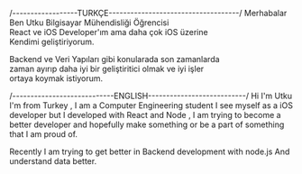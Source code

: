 /------------------TURKÇE------------------------------------/
Merhabalar Ben Utku Bilgisayar Mühendisliği Öğrencisi          
React ve iOS Developer'ım ama daha çok iOS üzerine              
Kendimi geliştiriyorum.                                          
                                                                
Backend ve Veri Yapıları gibi konularada son zamanlarda         
zaman ayırıp daha iyi bir geliştiritici olmak ve iyi işler      
ortaya koymak istiyorum.                                        


/----------------------------ENGLISH---------------------------/
 Hi I'm Utku I'm from Turkey , I am a Computer Engineering student
 I see myself as a iOS developer but I developed with React and Node ,
 I am trying to become a better developer and hopefully make something or be
 a part of something that I am proud of.
 
 Recently I am trying to get better in Backend development with node.js
 And understand data better.
